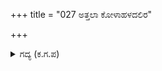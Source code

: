 +++
title = "027 ಅತ್ತಲಾ ಕೋಳಾಹಳದಲಿರ"

+++

<details><summary>ಗದ್ಯ (ಕ.ಗ.ಪ) </summary>

27. 'ಆಕಡೆ ನಾವು ಯುದ್ಧದಲ್ಲಿ ತೊಡಗಿರುವಾಗ, ಈ ಕಡೆ ಕಪಟ ಜೂಜಿನಿಂದ ನೀವು ಸಂಕಷ್ಟಕ್ಕೆ ಸಿಲುಕಿದಿರಿ. ನಾವು ಒಂದೆಡೆ, ದ್ವಾರಕೆಯಿಂದ ದೂರವಿದ್ದಾಗ ನೀವು ಕಾನನವನ್ನು ಪ್ರವೇಶಿಸಿದಿರಿ. ನಿಮಗೆ ಬಂದ ವಿಪತ್ತುಗಳ  ಸುದ್ದ್ದಿಯ ಸುಳಿವೂ ನಮಗೆ ಸಿಕ್ಕಲಿಲ್ಲ. ಹಾಗಲ್ಲದಿದ್ದರೆ ದೇವಕಿ ನನ್ನನ್ನು ಹೆತ್ತು ಏನು ಫಲವಾಯ್ತು ?' ಎಂದು ಶ್ರೀಹರಿಯು ಹೇಳಿದನು.
</details>
